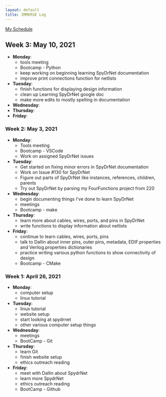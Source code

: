```yaml
---
layout: default
title: IMMERSE Log
---
```


[My Schedule](https://jacobdbrown4.github.io/jacob_brown//pages/schedule/)


## Week 3: May 10, 2021

* **Monday**:
  * tools meeting
  * Bootcamp - Python
  * keep working on beginning learning SpyDrNet documentation
  * improve print connections function for netlists
* **Tuesday**:
  * finish functions for displaying design information
  * clean up Learning SpyDrNet google doc
  * make more edits to mostly spelling in documentation 
* **Wednesday**:
* **Thursday**:
* **Friday**:

### Week 2: May 3, 2021

* **Monday**:
  * Tools meeting
  * Bootcamp - VSCode
  * Work on assigned SpyDrNet issues
* **Tuesday**:
  * Get started on fixing minor errors in SpyDrNet documentation
  * Work on Issue #130 for SpyDrNet
  * Figure out parts of SpyDrNet like instances, references, children, parents
  * Try out SpyDrNet by parsing my FourFunctions project from 220
* **Wednesday**:
  * begin documenting things I've done to learn SpyDrNet
  * meetings
  * Bootcamp - make
* **Thursday**:
  * learn more about cables, wires, ports, and pins in SpyDrNet
  * write functions to display information about netlists
* **Friday**:
  * continue to learn cables, wires, ports, pins
  * talk to Dallin about inner pins, outer pins, metadata, EDIF.properties and Verilog.properties dictionaries
  * practice writing various python functions to show connectivity of design
  * Bootcamp - CMake

### Week 1: April 26, 2021
 
* **Monday**:
  * computer setup
  * linux tutorial
* **Tuesday**: 
  * linux tutorial
  * website setup
  * start looking at spydrnet
  * other various computer setup things
* **Wednesday**: 
  * meetings
  * BootCamp - Git
* **Thursday**:
  * learn Git
  * finish website setup
  * ethics outreach reading 
* **Friday**:
  * meet with Dallin about SpydrNet
  * learn more SpydrNet
  * ethics outreach reading
  * BootCamp - Github
